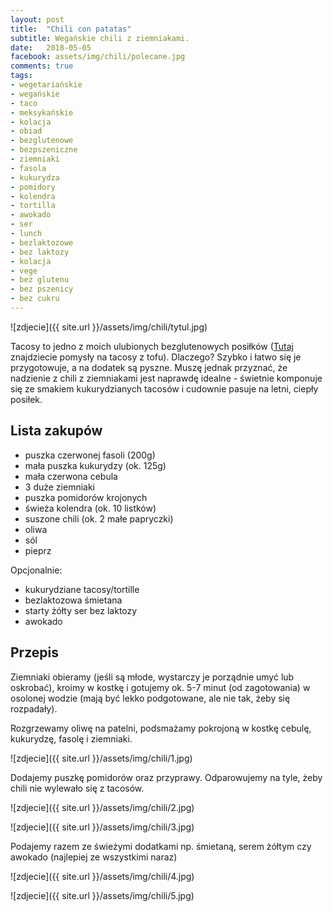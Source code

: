 ```yaml
---
layout: post
title:  "Chili con patatas"
subtitle: Wegańskie chili z ziemniakami.
date:   2018-05-05
facebook: assets/img/chili/polecane.jpg
comments: true
tags:
- wegetariańskie
- wegańskie
- taco
- meksykańskie
- kolacja
- obiad
- bezglutenowe
- bezpszeniczne
- ziemniaki
- fasola
- kukurydza
- pomidory
- kolendra
- tortilla
- awokado
- ser
- lunch
- bezlaktozowe
- bez laktozy
- kolacja
- vege
- bez glutenu
- bez pszenicy
- bez cukru
---
```


![zdjecie]({{ site.url }}/assets/img/chili/tytul.jpg)

Tacosy to jedno z moich ulubionych bezglutenowych posiłków ([Tutaj](http://pokarmlove.com.pl/moje-ukochane-tacos/) znajdziecie pomysły na tacosy z tofu). Dlaczego? Szybko i łatwo się je przygotowuje, a na dodatek są pyszne. Muszę jednak przyznać, że nadzienie z chili z ziemniakami jest naprawdę idealne - świetnie komponuje się ze smakiem kukurydzianych tacosów i cudownie pasuje na letni, ciepły posiłek.

## Lista zakupów

* puszka czerwonej fasoli (200g)
* mała puszka kukurydzy (ok. 125g)
* mała czerwona cebula
* 3 duże ziemniaki
* puszka pomidorów krojonych
* świeża kolendra (ok. 10 listków)
* suszone chili (ok. 2 małe papryczki)
* oliwa
* sól
* pieprz

Opcjonalnie:
* kukurydziane tacosy/tortille
* bezlaktozowa śmietana
* starty żółty ser bez laktozy
* awokado

## Przepis

Ziemniaki obieramy (jeśli są młode, wystarczy je porządnie umyć lub oskrobać), kroimy w kostkę i gotujemy ok. 5-7 minut (od zagotowania) w osolonej wodzie (mają być lekko podgotowane, ale nie tak, żeby się rozpadały). 

Rozgrzewamy oliwę na patelni, podsmażamy pokrojoną w kostkę cebulę, kukurydzę, fasolę i ziemniaki.

![zdjecie]({{ site.url }}/assets/img/chili/1.jpg)

Dodajemy puszkę pomidorów oraz przyprawy. Odparowujemy na tyle, żeby chili nie wylewało się z tacosów.

![zdjecie]({{ site.url }}/assets/img/chili/2.jpg)

![zdjecie]({{ site.url }}/assets/img/chili/3.jpg)

Podajemy razem ze świeżymi dodatkami np. śmietaną, serem żółtym czy awokado (najlepiej ze wszystkimi naraz)

![zdjecie]({{ site.url }}/assets/img/chili/4.jpg)

![zdjecie]({{ site.url }}/assets/img/chili/5.jpg)
